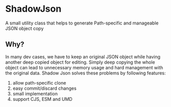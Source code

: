 # ShadowJson
A small utility class that helps to generate Path-specific and manageable JSON object copy

## Why?
In many dev cases, we have to keep an original JSON object while having another deep copied object for editing. Simply deep copying the whole object can lead to unnecessary memory usage and hard management with the original data. Shadow Json solves these problems by following features: 
1. allow path-specific clone
2. easy commit/discard changes
4. small implementation
3. support CJS, ESM and UMD